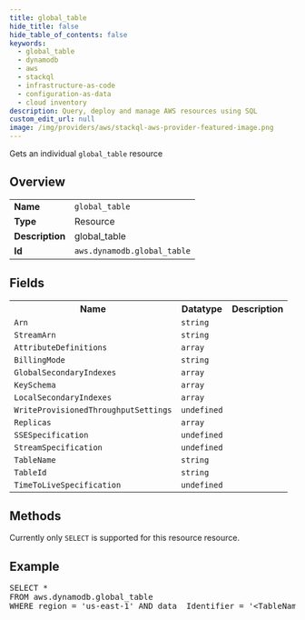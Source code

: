 ```yaml
---
title: global_table
hide_title: false
hide_table_of_contents: false
keywords:
  - global_table
  - dynamodb
  - aws
  - stackql
  - infrastructure-as-code
  - configuration-as-data
  - cloud inventory
description: Query, deploy and manage AWS resources using SQL
custom_edit_url: null
image: /img/providers/aws/stackql-aws-provider-featured-image.png
---
```

Gets an individual <code>global_table</code> resource

## Overview
<table><tbody>
<tr><td><b>Name</b></td><td><code>global_table</code></td></tr>
<tr><td><b>Type</b></td><td>Resource</td></tr>
<tr><td><b>Description</b></td><td>global_table</td></tr>
<tr><td><b>Id</b></td><td><code>aws.dynamodb.global_table</code></td></tr>
</tbody></table>

## Fields
<table><tbody>
<tr><th>Name</th><th>Datatype</th><th>Description</th></tr>
<tr><td><code>Arn</code></td><td><code>string</code></td><td></td></tr>
<tr><td><code>StreamArn</code></td><td><code>string</code></td><td></td></tr>
<tr><td><code>AttributeDefinitions</code></td><td><code>array</code></td><td></td></tr>
<tr><td><code>BillingMode</code></td><td><code>string</code></td><td></td></tr>
<tr><td><code>GlobalSecondaryIndexes</code></td><td><code>array</code></td><td></td></tr>
<tr><td><code>KeySchema</code></td><td><code>array</code></td><td></td></tr>
<tr><td><code>LocalSecondaryIndexes</code></td><td><code>array</code></td><td></td></tr>
<tr><td><code>WriteProvisionedThroughputSettings</code></td><td><code>undefined</code></td><td></td></tr>
<tr><td><code>Replicas</code></td><td><code>array</code></td><td></td></tr>
<tr><td><code>SSESpecification</code></td><td><code>undefined</code></td><td></td></tr>
<tr><td><code>StreamSpecification</code></td><td><code>undefined</code></td><td></td></tr>
<tr><td><code>TableName</code></td><td><code>string</code></td><td></td></tr>
<tr><td><code>TableId</code></td><td><code>string</code></td><td></td></tr>
<tr><td><code>TimeToLiveSpecification</code></td><td><code>undefined</code></td><td></td></tr>

</tbody></table>

## Methods
Currently only <code>SELECT</code> is supported for this resource resource.

## Example
<pre>
SELECT * 
FROM aws.dynamodb.global_table
WHERE region = 'us-east-1' AND data__Identifier = '&lt;TableName&gt;'
</pre>
